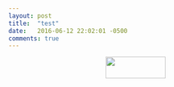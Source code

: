 ```yaml
---
layout: post
title:  "test"
date:   2016-06-12 22:02:01 -0500
comments: true
---
```


<p style="text-align: center;"><img class="txc-formula" src="http://cfile2.uf.tistory.com/image/9937663E5B18204B0808E9" historydata="%3Cflashrichtext%20version%3D%221%22%3E%0A%20%20%3Ctextformat%20font%3D%22Dotum%22%20size%3D%2216%22%20color%3D%222236962%22%20bold%3D%22false%22%20italic%3D%22false%22%20underline%3D%22false%22%20url%3D%22%22%20target%3D%22transparent%22%20align%3D%22left%22%20leftMargin%3D%2225%22%20rightMargin%3D%2225%22%20indent%3D%220%22%20leading%3D%220%22%20blockIndent%3D%220%22%20kerning%3D%22true%22%20letterSpacing%3D%220%22%20display%3D%22block%22%3E%28a%5Ciiiint%20_%7B%20%20%7D%5E%7B%20%20%7D%7B%20%20%7D%203%29%3C/textformat%3E%0A%3C/flashrichtext%3E%2C%0A14%2C%0A0xFFFFFF" width="119" height="43">﻿</p>
<p><br /></p>